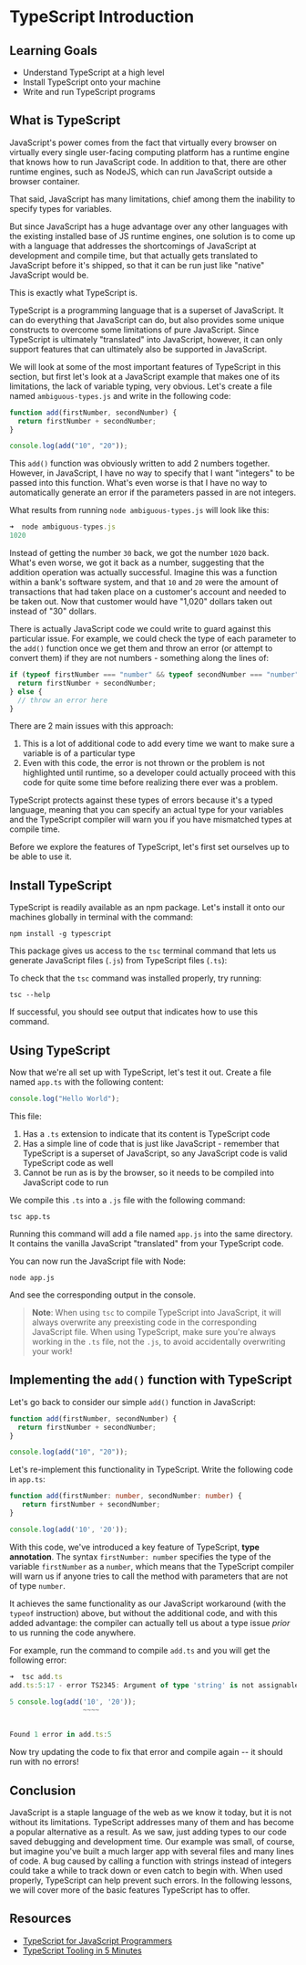 # TypeScript Introduction

## Learning Goals

- Understand TypeScript at a high level
- Install TypeScript onto your machine
- Write and run TypeScript programs

## What is TypeScript

JavaScript's power comes from the fact that virtually every browser on virtually
every single user-facing computing platform has a runtime engine that knows how
to run JavaScript code. In addition to that, there are other runtime engines,
such as NodeJS, which can run JavaScript outside a browser container.

That said, JavaScript has many limitations, chief among them the inability to
specify types for variables.

But since JavaScript has a huge advantage over any other languages with the
existing installed base of JS runtime engines, one solution is to come up with a
language that addresses the shortcomings of JavaScript at development and
compile time, but that actually gets translated to JavaScript before it's
shipped, so that it can be run just like "native" JavaScript would be.

This is exactly what TypeScript is.

TypeScript is a programming language that is a superset of JavaScript. It can do
everything that JavaScript can do, but also provides some unique constructs to
overcome some limitations of pure JavaScript. Since TypeScript is ultimately
"translated" into JavaScript, however, it can only support features that can
ultimately also be supported in JavaScript.

We will look at some of the most important features of TypeScript in this
section, but first let's look at a JavaScript example that makes one of its
limitations, the lack of variable typing, very obvious. Let's create a file 
named `ambiguous-types.js` and write in the following code:

```javascript
function add(firstNumber, secondNumber) {
  return firstNumber + secondNumber;
}

console.log(add("10", "20"));
```

This `add()` function was obviously written to add 2 numbers together. However,
in JavaScript, I have no way to specify that I want "integers" to be passed into
this function. What's even worse is that I have no way to automatically generate
an error if the parameters passed in are not integers.

What results from running `node ambiguous-types.js` will look like this:

```javascript
➜  node ambiguous-types.js
1020
```

Instead of getting the number `30` back, we got the number `1020` back. What's
even worse, we got it back as a number, suggesting that the addition operation
was actually successful. Imagine this was a function within a bank's software
system, and that `10` and `20` were the amount of transactions that had taken
place on a customer's account and needed to be taken out. Now that customer
would have "1,020" dollars taken out instead of "30" dollars.

There is actually JavaScript code we could write to guard against this
particular issue. For example, we could check the type of each parameter to the
`add()` function once we get them and throw an error (or attempt to convert
them) if they are not numbers - something along the lines of:

```javascript
if (typeof firstNumber === "number" && typeof secondNumber === "number") {
  return firstNumber + secondNumber;
} else {
  // throw an error here
}
```

There are 2 main issues with this approach:

1. This is a lot of additional code to add every time we want to make sure a
   variable is of a particular type
2. Even with this code, the error is not thrown or the problem is not
   highlighted until runtime, so a developer could actually proceed with this
   code for quite some time before realizing there ever was a problem.

TypeScript protects against these types of errors because it's a typed language,
meaning that you can specify an actual type for your variables and the
TypeScript compiler will warn you if you have mismatched types at compile time.

Before we explore the features of TypeScript, let's first set ourselves up to be
able to use it.

## Install TypeScript

TypeScript is readily available as an npm package. Let's install it onto our 
machines globally in terminal with the command:

`npm install -g typescript`

This package gives us access to the `tsc` terminal command that lets us generate 
JavaScript files (`.js`) from TypeScript files (`.ts`):

To check that the `tsc` command was installed properly, try running:

`tsc --help`

If successful, you should see output that indicates how to use this command.

## Using TypeScript

Now that we're all set up with TypeScript, let's test it out. Create a file named 
`app.ts` with the following content:

```typescript
console.log("Hello World");
```

This file:

1. Has a `.ts` extension to indicate that its content is TypeScript code
2. Has a simple line of code that is just like JavaScript - remember that
   TypeScript is a superset of JavaScript, so any JavaScript code is valid
   TypeScript code as well
3. Cannot be run as is by the browser, so it needs to be compiled into
   JavaScript code to run

We compile this `.ts` into a `.js` file with the following command:

`tsc app.ts`

Running this command will add a file named `app.js` into the same directory. 
It contains the vanilla JavaScript "translated" from your TypeScript code. 

You can now run the JavaScript file with Node:

`node app.js`

And see the corresponding output in the console.

> **Note**: When using `tsc` to compile TypeScript into JavaScript, it will
> always overwrite any preexisting code in the corresponding JavaScript file.
> When using TypeScript, make sure you're always working in the `.ts` file, 
> not the `.js`, to avoid accidentally overwriting your work! 

## Implementing the `add()` function with TypeScript

Let's go back to consider our simple `add()` function in JavaScript:

```javascript
function add(firstNumber, secondNumber) {
  return firstNumber + secondNumber;
}

console.log(add("10", "20"));
```

Let's re-implement this functionality in TypeScript. Write the following code in 
`app.ts`:

```typescript
function add(firstNumber: number, secondNumber: number) {
   return firstNumber + secondNumber;
}

console.log(add('10', '20'));
```

With this code, we've introduced a key feature of TypeScript, **type annotation**.
The syntax `firstNumber: number` specifies the type of the variable `firstNumber` 
as a `number`, which means that the TypeScript compiler will warn us if anyone 
tries to call the method with parameters that are not of type `number`. 

It achieves the same functionality as our JavaScript workaround (with the `typeof` 
instruction) above, but without the additional code, and with this added advantage: 
the compiler can actually tell us about a type issue _prior_ to us running the code 
anywhere. 

For example, run the command to compile `add.ts` and you will get the following error:

```typescript
➜  tsc add.ts
add.ts:5:17 - error TS2345: Argument of type 'string' is not assignable to parameter of type 'number'.

5 console.log(add('10', '20'));
                  ~~~~


Found 1 error in add.ts:5
```

Now try updating the code to fix that error and compile again -- it should run with 
no errors!

## Conclusion 

JavaScript is a staple language of the web as we know it today, but it is not without
its limitations. TypeScript addresses many of them and has become a popular alternative 
as a result. As we saw, just adding types to our code saved debugging and development time. 
Our example was small, of course, but imagine you've built a much larger app with several 
files and many lines of code. A bug caused by calling a function with strings instead
of integers could take a while to track down or even catch to begin with. When used properly,
TypeScript can help prevent such errors. In the following lessons, we will cover more of the
basic features TypeScript has to offer. 

## Resources 

- [TypeScript for JavaScript Programmers](https://www.typescriptlang.org/docs/handbook/typescript-in-5-minutes.html)
- [TypeScript Tooling in 5 Minutes](https://www.typescriptlang.org/docs/handbook/typescript-tooling-in-5-minutes.html)